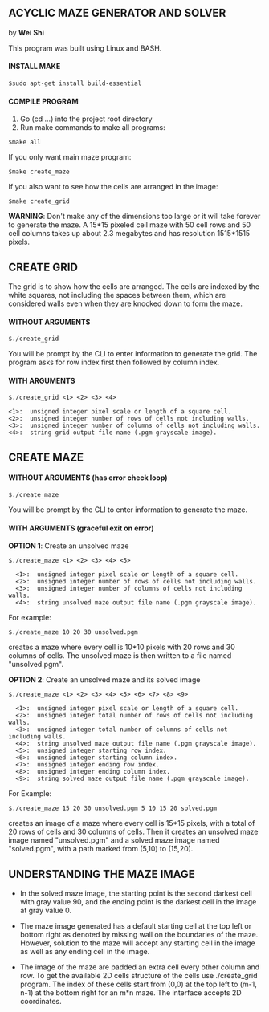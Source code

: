 ## ACYCLIC MAZE GENERATOR AND SOLVER
by **Wei Shi**

This program was built using Linux and BASH.

#### INSTALL MAKE
```{r, engine='bash', count_lines}
$sudo apt-get install build-essential
```

#### COMPILE PROGRAM
1.  Go (cd ...) into the project root directory
2.  Run make commands to make all programs:
```{r, engine='bash', count_lines}
$make all
```
If you only want main maze program:
```{r, engine='bash', count_lines}
$make create_maze
```
If you also want to see how the cells are arranged in the image:
```{r, engine='bash', count_lines}
$make create_grid
```
**WARNING**: Don't make any of the dimensions too large or it will take forever
  to generate the maze. A 15\*15 pixeled cell maze with 50 cell rows and 50 cell
  columns takes up about 2.3 megabytes and has resolution 1515\*1515 pixels.

## CREATE GRID
  The grid is to show how the cells are arranged. The cells are indexed by the
  white squares, not including the spaces between them, which are considered
  walls even when they are knocked down to form the maze.

#### WITHOUT ARGUMENTS
```{r, engine='bash', count_lines}
$./create_grid
```
You will be prompt by the CLI to enter information to generate the grid. The
program asks for row index first then followed by column index.

#### WITH ARGUMENTS
```{r, engine='bash', count_lines}
$./create_grid <1> <2> <3> <4>
```
    <1>:  unsigned integer pixel scale or length of a square cell.
    <2>:  unsigned integer number of rows of cells not including walls.
    <3>:  unsigned integer number of columns of cells not including walls.
    <4>:  string grid output file name (.pgm grayscale image).

## CREATE MAZE
#### WITHOUT ARGUMENTS (has error check loop)
```{r, engine='bash', count_lines}
$./create_maze
```
You will be prompt by the CLI to enter information to generate the maze.
#### WITH ARGUMENTS (graceful exit on error)
**OPTION 1**: Create an unsolved maze
```{r, engine='bash', count_lines}
$./create_maze <1> <2> <3> <4> <5>
```
      <1>:  unsigned integer pixel scale or length of a square cell.
      <2>:  unsigned integer number of rows of cells not including walls.
      <3>:  unsigned integer number of columns of cells not including walls.
      <4>:  string unsolved maze output file name (.pgm grayscale image).
For example:
```{r, engine='bash', count_lines}
$./create_maze 10 20 30 unsolved.pgm
```
creates a maze where every cell is 10*10 pixels with 20 rows and 30 columns
of cells. The unsolved maze is then written to a file named "unsolved.pgm".

**OPTION 2**: Create an unsolved maze and its solved image
```{r, engine='bash', count_lines}
$./create_maze <1> <2> <3> <4> <5> <6> <7> <8> <9>
```
      <1>:  unsigned integer pixel scale or length of a square cell.
      <2>:  unsigned integer total number of rows of cells not including walls.
      <3>:  unsigned integer total number of columns of cells not including walls.
      <4>:  string unsolved maze output file name (.pgm grayscale image).
      <5>:  unsigned integer starting row index.
      <6>:  unsigned integer starting column index.
      <7>:  unsigned integer ending row index.
      <8>:  unsigned integer ending column index.
      <9>:  string solved maze output file name (.pgm grayscale image).
For Example:
```{r, engine='bash', count_lines}
$./create_maze 15 20 30 unsolved.pgm 5 10 15 20 solved.pgm
```
  creates an image of a maze where every cell is 15*15 pixels, with a total
  of 20 rows of cells and 30 columns of cells. Then it creates an unsolved
  maze image named "unsolved.pgm" and a solved maze image named "solved.pgm",
  with a path marked from (5,10) to (15,20).

## UNDERSTANDING THE MAZE IMAGE
- In the solved maze image, the starting point is the second darkest cell with
  gray value 90, and the ending point is the darkest cell in the image at
  gray value 0.

- The maze image generated has a default starting cell at the top left or bottom
  right as denoted by missing wall on the boundaries of the maze. However,
  solution to the maze will accept any starting cell in the image as well as any
  ending cell in the image.

- The image of the maze are padded an extra cell every other column and row. To
  get the available 2D cells structure of the cells use ./create_grid program.
  The index of these cells start from (0,0) at the top left to
  (m-1, n-1) at the bottom right for an m\*n maze. The interface accepts
  2D coordinates.
